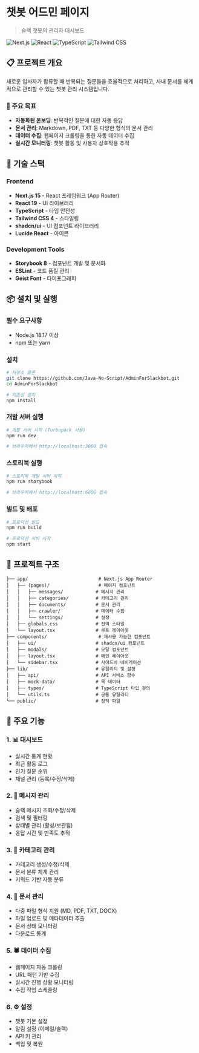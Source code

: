 # 챗봇 어드민 페이지

> 슬랙 챗봇의 관리자 대시보드

![Next.js](https://img.shields.io/badge/Next.js-15.4.6-black)
![React](https://img.shields.io/badge/React-19.1.0-blue)
![TypeScript](https://img.shields.io/badge/TypeScript-5-blue)
![Tailwind CSS](https://img.shields.io/badge/Tailwind%20CSS-4-38B2AC)

## 📋 프로젝트 개요

새로운 입사자가 합류할 때 반복되는 질문들을 효율적으로 처리하고, 사내 문서를 체계적으로 관리할 수 있는 챗봇 관리 시스템입니다.

### 🎯 주요 목표

- **자동화된 온보딩**: 반복적인 질문에 대한 자동 응답
- **문서 관리**: Markdown, PDF, TXT 등 다양한 형식의 문서 관리
- **데이터 수집**: 웹페이지 크롤링을 통한 자동 데이터 수집
- **실시간 모니터링**: 챗봇 활동 및 사용자 상호작용 추적

## 🚀 기술 스택

### Frontend
- **Next.js 15** - React 프레임워크 (App Router)
- **React 19** - UI 라이브러리
- **TypeScript** - 타입 안전성
- **Tailwind CSS 4** - 스타일링
- **shadcn/ui** - UI 컴포넌트 라이브러리
- **Lucide React** - 아이콘

### Development Tools
- **Storybook 8** - 컴포넌트 개발 및 문서화
- **ESLint** - 코드 품질 관리
- **Geist Font** - 타이포그래피

## 📦 설치 및 실행

### 필수 요구사항
- Node.js 18.17 이상
- npm 또는 yarn

### 설치
```bash
# 저장소 클론
git clone https://github.com/Java-No-Script/AdminForSlackbot.git
cd AdminForSlackbot

# 의존성 설치
npm install
```

### 개발 서버 실행
```bash
# 개발 서버 시작 (Turbopack 사용)
npm run dev

# 브라우저에서 http://localhost:3000 접속
```

### 스토리북 실행
```bash
# 스토리북 개발 서버 시작
npm run storybook

# 브라우저에서 http://localhost:6006 접속
```

### 빌드 및 배포
```bash
# 프로덕션 빌드
npm run build

# 프로덕션 서버 시작
npm start
```

## 📁 프로젝트 구조

```
├── app/                          # Next.js App Router
│   ├── (pages)/                  # 페이지 컴포넌트
│   │   ├── messages/            # 메시지 관리
│   │   ├── categories/          # 카테고리 관리
│   │   ├── documents/           # 문서 관리
│   │   ├── crawler/             # 데이터 수집
│   │   └── settings/            # 설정
│   ├── globals.css              # 전역 스타일
│   └── layout.tsx               # 루트 레이아웃
├── components/                   # 재사용 가능한 컴포넌트
│   ├── ui/                      # shadcn/ui 컴포넌트
│   ├── modals/                  # 모달 컴포넌트
│   ├── layout.tsx               # 메인 레이아웃
│   └── sidebar.tsx              # 사이드바 네비게이션
├── lib/                         # 유틸리티 및 설정
│   ├── api/                     # API 서비스 함수
│   ├── mock-data/               # 목 데이터
│   ├── types/                   # TypeScript 타입 정의
│   └── utils.ts                 # 공통 유틸리티
└── public/                      # 정적 파일
```

## 🎨 주요 기능

### 1. 📊 대시보드
- 실시간 통계 현황
- 최근 활동 로그
- 인기 질문 순위
- 채널 관리 (등록/수정/삭제)

### 2. 💬 메시지 관리
- 슬랙 메시지 조회/수정/삭제
- 검색 및 필터링
- 상태별 관리 (활성/보관됨)
- 응답 시간 및 만족도 추적

### 3. 📂 카테고리 관리
- 카테고리 생성/수정/삭제
- 문서 분류 체계 관리
- 키워드 기반 자동 분류

### 4. 📄 문서 관리
- 다중 파일 형식 지원 (MD, PDF, TXT, DOCX)
- 파일 업로드 및 메타데이터 추출
- 문서 상태 모니터링
- 다운로드 통계

### 5. 🕷️ 데이터 수집
- 웹페이지 자동 크롤링
- URL 패턴 기반 수집
- 실시간 진행 상황 모니터링
- 수집 작업 스케줄링

### 6. ⚙️ 설정
- 챗봇 기본 설정
- 알림 설정 (이메일/슬랙)
- API 키 관리
- 백업 및 복원
